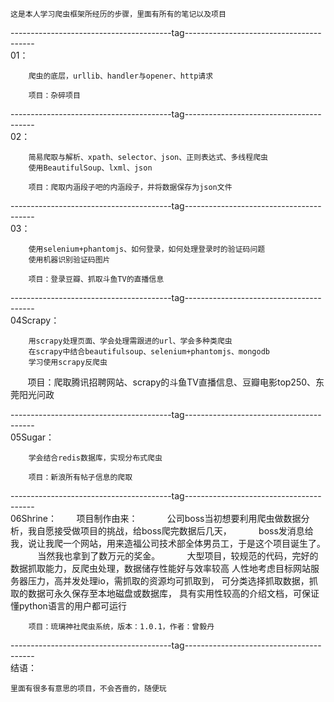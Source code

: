 
    这是本人学习爬虫框架所经历的步骤，里面有所有的笔记以及项目

----------------------------------------tag----------------------------------------  
01：

        爬虫的底层，urllib、handler与opener、http请求
    
        项目：杂碎项目
----------------------------------------tag----------------------------------------  
02：

        简易爬取与解析、xpath、selector、json、正则表达式、多线程爬虫
        使用BeautifulSoup、lxml、json
    
        项目：爬取内涵段子吧的内涵段子，并将数据保存为json文件

----------------------------------------tag----------------------------------------  
03：

        使用selenium+phantomjs、如何登录，如何处理登录时的验证码问题
        使用机器识别验证码图片
    
        项目：登录豆瓣、抓取斗鱼TV的直播信息

----------------------------------------tag----------------------------------------  
04Scrapy：

        用scrapy处理页面、学会处理需跟进的url、学会多种类爬虫
        在scrapy中结合beautifulsoup、selenium+phantomjs、mongodb
        学习使用scrapy反爬虫
    
        项目：爬取腾讯招聘网站、scrapy的斗鱼TV直播信息、豆瓣电影top250、东莞阳光问政

----------------------------------------tag----------------------------------------  
05Sugar：
   
        学会结合redis数据库，实现分布式爬虫
    
        项目：新浪所有帖子信息的爬取

----------------------------------------tag----------------------------------------  
06Shrine：
        项目制作由来：
            公司boss当初想要利用爬虫做数据分析，我自愿接受做项目的挑战，给boss爬完数据后几天，
            boss发消息给我，说让我爬一个网站，用来造福公司技术部全体男员工，于是这个项目诞生了。
            当然我也拿到了数万元的奖金。
           
        大型项目，较规范的代码，完好的数据抓取能力，反爬虫处理，数据储存性能好与效率较高
        人性地考虑目标网站服务器压力，高并发处理io，需抓取的资源均可抓取到，
        可分类选择抓取数据，抓取的数据可永久保存至本地磁盘或数据库，
        具有实用性较高的介绍文档，可保证懂python语言的用户都可运行
    
        项目：琉璃神社爬虫系统，版本：1.0.1，作者：曾毅丹

----------------------------------------tag----------------------------------------  
结语：

    里面有很多有意思的项目，不会吝啬的，随便玩

